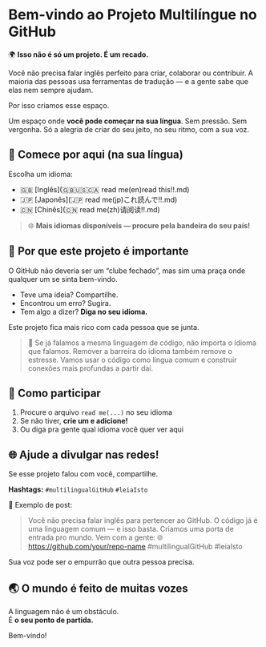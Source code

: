 # Bem-vindo ao Projeto Multilíngue no GitHub

🌍 **Isso não é só um projeto. É um recado.**

Você não precisa falar inglês perfeito para criar, colaborar ou contribuir. A maioria das pessoas usa ferramentas de tradução — e a gente sabe que elas nem sempre ajudam.

Por isso criamos esse espaço.

Um espaço onde **você pode começar na sua língua**. Sem pressão. Sem vergonha. Só a alegria de criar do seu jeito, no seu ritmo, com a sua voz.

## 🙌 Comece por aqui (na sua língua)
Escolha um idioma:

- 🇬🇧 [Inglês](🇬🇧🇺🇸🇨🇦 read me(en)read this‼️.md)
- 🇯🇵 [Japonês](🇯🇵 read me(jp)これ読んで‼️.md)
- 🇨🇳 [Chinês](🇨🇳 read me(zh)请阅读‼️.md)

> 🌐 **Mais idiomas disponíveis — procure pela bandeira do seu país!**

## 🌟 Por que este projeto é importante
O GitHub não deveria ser um “clube fechado”, mas sim uma praça onde qualquer um se sinta bem-vindo.

- Teve uma ideia? Compartilhe.
- Encontrou um erro? Sugira.
- Tem algo a dizer? **Diga no seu idioma.**

Este projeto fica mais rico com cada pessoa que se junta.

> 🧠 Se já falamos a mesma linguagem de código, não importa o idioma que falamos.
> Remover a barreira do idioma também remove o estresse.
> Vamos usar o código como língua comum e construir conexões mais profundas a partir daí.

## 🚀 Como participar
1. Procure o arquivo `read me(...)` no seu idioma
2. Se não tiver, **crie um e adicione!**
3. Ou diga pra gente qual idioma você quer ver aqui

## 🌐 Ajude a divulgar nas redes!
Se esse projeto falou com você, compartilhe.

**Hashtags:** `#multilingualGitHub` `#leiaIsto`

📣 Exemplo de post:
> Você não precisa falar inglês para pertencer ao GitHub.
> O código já é uma linguagem comum — e isso basta.
> Criamos uma porta de entrada pro mundo. Vem com a gente:
> 🌐 https://github.com/your/repo-name
> #multilingualGitHub #leiaIsto

Sua voz pode ser o empurrão que outra pessoa precisa.

## 🌏 O mundo é feito de muitas vozes
A linguagem não é um obstáculo.  
É **o seu ponto de partida.**

Bem-vindo!
